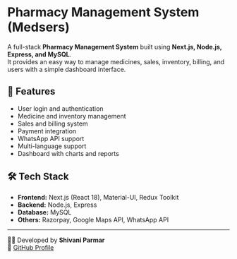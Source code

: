 # Pharmacy Management System (Medsers)

A full-stack **Pharmacy Management System** built using **Next.js, Node.js, Express, and MySQL**.  
It provides an easy way to manage medicines, sales, inventory, billing, and users with a simple dashboard interface.  

## 🚀 Features
- User login and authentication  
- Medicine and inventory management  
- Sales and billing system  
- Payment integration  
- WhatsApp API support  
- Multi-language support  
- Dashboard with charts and reports  

## 🛠 Tech Stack
- **Frontend:** Next.js (React 18), Material-UI, Redux Toolkit  
- **Backend:** Node.js, Express  
- **Database:** MySQL  
- **Others:** Razorpay, Google Maps API, WhatsApp API  

---

👩‍💻 Developed by **Shivani Parmar**  
🔗 [GitHub Profile](https://github.com/ShivaniParmar1) 

